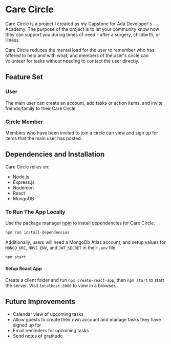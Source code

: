 # Care Circle

Care Circle is a project I created as my Capstone for Ada Developer's Academy. The purpose of the project is to let your community know how they can support you during times of need - after a surgery, childbirth, or illness. 

Care Circle reduces the mental load for the user to remember who has offered to help and with what, and members of the user's circle can volunteer for tasks without needing to contact the user directly.

## Feature Set
### User

The main user can create an account, add tasks or action items, and invite friends/family to their Care Circle

### Circle Member
Members who have been invited to join a circle can view and sign up for items that the main user has posted. 

## Dependencies and Installation
Care Circle relies on: 
- Node.js
- Express.js
- Nodemon
- React
- MongoDB

### To Run The App Locally
Use the package manager [npm](https://pip.pypa.io/en/stable/) to install dependencies for Care Circle.

```bash
npm run install-dependencies
```
Additionally, users will need a MongoDb Atlas account, and setup values for `MONGO_URI`, `NOVE_ENV`, and `JWT_SECRET` in their `.env` file. 

```bash
npm start
```
#### Setup React App

Create a client folder and run `npx create-react-app`, then `npm start` to start the server. Visit `localhost:3000` to view in a browser.  

## Future Improvements
- Calendar view of upcoming tasks
- Allow guests to create their own account and manage tasks they have signed up for
- Email reminders for upcoming tasks
- Send notes of gratitude
